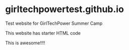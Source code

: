 # girltechpowertest.github.io
Test website for GirlTechPower Summer Camp 

This website has starter HTML code

This is awesome!!!! 

